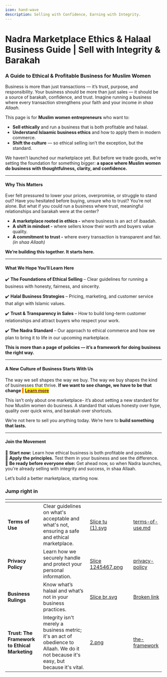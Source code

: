 ```yaml
---
icon: hand-wave
description: Selling with Confidence, Earning with Integrity.
---
```


# Nadra Marketplace Ethics & Halaal Business Guide | Sell with Integrity & Barakah

### **A Guide to Ethical & Profitable Business for Muslim Women**

Business is more than just transactions — it’s trust, purpose, and responsibility. Your business should be more than just sales — it should be a source of barakah, confidence, and trust. Imagine running a business where every transaction strengthens your faith and your income _in shaa Allaah._

This page is for **Muslim women entrepreneurs** who want to:

* **Sell ethically** and run a business that is both profitable and halaal.
* **Understand Islaamic business ethics** and how to apply them in modern commerce.
* **Shift the culture** — so ethical selling isn’t the exception, but the standard.

We haven’t launched our marketplace yet. But before we trade goods, we’re setting the foundation for something bigger: **a space where Muslim women do business with thoughtfulness, clarity, and confidence.**

***

#### **Why This Matters**

Ever felt pressured to lower your prices, overpromise, or struggle to stand out? Have you hesitated before buying, unsure who to trust? You’re not alone. But what if you could run a business where trust, meaningful relationships and barakah were at the center?

* **A marketplace rooted in ethics -** where business is an act of ibaadah.
* **A shift in mindset -** where sellers know their worth and buyers value quality.
* **A commitment to trust -** where every transaction is transparent and fair. _(in shaa Allaah)_

**We’re building this together. It starts here.**

***

#### **What We Hope You’ll Learn Here**

✔️ **The Foundations of Ethical Selling** – Clear guidelines for running a business with honesty, fairness, and sincerity.

✔️ **Halal Business Strategies** – Pricing, marketing, and customer service that align with Islamic values.

✔️ **Trust & Transparency in Sales** – How to build long-term customer relationships and attract buyers who respect your work.

✔️ **The Nadra Standard** – Our approach to ethical commerce and how we plan to bring it to life in our upcoming marketplace.

**This is more than a page of policies — it’s a framework for doing business the right way.**

***

#### **A New Culture of Business Starts With Us**

The way we sell shapes the way we buy. The way we buy shapes the kind of businesses that thrive. **If we want to see change, we have to be that change&#x20;**<mark style="color:red;">**|**</mark> [<mark style="color:purple;">**Learn more**</mark>](transformational-sales/the-price-of-undervaluing-ourselves-how-we-teach-people-to-treat-us.md)

This isn’t only about one marketplace- it’s about setting a new standard for how Muslim women do business. A standard that values honesty over hype, quality over quick wins, and barakah over shortcuts.

We’re not here to sell you anything today. We’re here to **build something that lasts.**

***

#### **Join the Movement**

📌 **Start now:** Learn how ethical business is both profitable and possible.\
📌 **Apply the principles.** Test them in your business and see the difference.\
📌 **Be ready before everyone else:** Get ahead now, so when Nadra launches, you're already selling with integrity and success, in shaa Allaah.

Let’s build a better marketplace, starting now.

### Jump right in

<table data-view="cards"><thead><tr><th></th><th></th><th data-hidden data-card-cover data-type="files"></th><th data-hidden></th><th data-hidden data-card-target data-type="content-ref"></th></tr></thead><tbody><tr><td><strong>Terms of Use</strong></td><td>Clear guidelines on what's acceptable and what's not, ensuring a safe and ethical marketplace.</td><td><a href=".gitbook/assets/Slice tu (1).svg">Slice tu (1).svg</a></td><td></td><td><a href="nadra-policies/terms-of-use.md">terms-of-use.md</a></td></tr><tr><td><strong>Privacy Policy</strong></td><td>Learn how we securely handle and protect your personal information.</td><td><a href=".gitbook/assets/Slice 1245467.png">Slice 1245467.png</a></td><td></td><td><a href="nadra-policies/privacy-policy/">privacy-policy</a></td></tr><tr><td><strong>Business  Rulings</strong></td><td>Know what’s halaal and what’s not in your business practices.</td><td><a href=".gitbook/assets/Slice br.svg">Slice br.svg</a></td><td></td><td><a href="broken-reference">Broken link</a></td></tr><tr><td><strong>Trust: The Framework to Ethical Marketing</strong></td><td>Integrity isn't merely a business metric; it's an act of obedience to Allaah. We do it not because it's easy, but because it's vital.</td><td><a href=".gitbook/assets/2.png">2.png</a></td><td></td><td><a href="nadra-framework/the-framework/">the-framework</a></td></tr></tbody></table>
